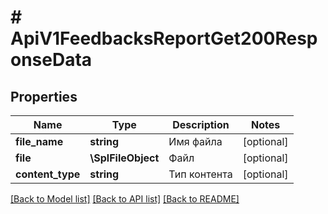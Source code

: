 # # ApiV1FeedbacksReportGet200ResponseData

## Properties

Name | Type | Description | Notes
------------ | ------------- | ------------- | -------------
**file_name** | **string** | Имя файла | [optional]
**file** | **\SplFileObject** | Файл | [optional]
**content_type** | **string** | Тип контента | [optional]

[[Back to Model list]](../../README.md#models) [[Back to API list]](../../README.md#endpoints) [[Back to README]](../../README.md)
